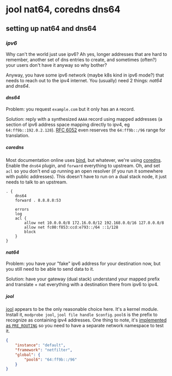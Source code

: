# jool nat64, coredns dns64

## setting up nat64 and dns64


### _ipv6_

Why can't the world just use ipv6?
Ah yes, longer addresses that are hard to remember,
another set of dns entries to create,
and sometimes (often?) your users don't have it anyway so why bother?

Anyway, you have some ipv6 network (maybe k8s kind in ipv6 mode?)
that needs to reach out to the ipv4 internet.
You (usually) need 2 things: _nat64_ and _dns64_.

#### _dns64_

Problem: you request `example.com` but it only has an `A` record.

Solution: reply with a synthesized `AAAA` record using mapped addresses
(a section of ipv6 address space mapping directly to ipv4, eg `64:ff9b::192.0.2.128`).
[RFC 6052](https://datatracker.ietf.org/doc/html/rfc6052) even reserves
the `64:ff9b::/96` range for translation.

##### _coredns_

Most documentation online uses [bind](https://www.isc.org/bind/),
but whatever, we're using [coredns](https://coredns.io/).
Enable the `dns64` plugin, and `forward` everything to upstream.
Oh, and set `acl` so you don't end up running an open resolver
(if you run it somewhere with public addresses).
This doesn't have to run on a dual stack node,
it just needs to talk to an upstream.

```Corefile
. {
	dns64
	forward . 8.8.8.8:53

	errors
	log
	acl {
		allow net 10.0.0.0/8 172.16.0.0/12 192.168.0.0/16 127.0.0.0/8
		allow net fc00:f853:ccd:e793::/64 ::1/128
		block
	}
}
```

#### _nat64_

Problem: you have your "fake" ipv6 address for your destination now,
but you still need to be able to send data to it.

Solution: have your gateway (dual stack) understand your mapped prefix
and translate + nat everything with a destination there from ipv6 to ipv4.

##### _jool_

[jool](https://www.jool.mx/en/index.html) appears to be the only reasonable choice here.
It's a kernel module. Install it, `modprobe jool`, `jool file handle $config`.
`pool6` is the prefix to recognize as containing ipv4 addresses.
One thing to note, it's [implemented as `PRE_ROUTING`](https://www.jool.mx/en/faq.html#why-is-my-ping-not-working)
so you need to have a separate network namespace to test it.

```json
{
	"instance": "default",
	"framework": "netfilter",
	"global": {
		"pool6": "64:ff9b::/96"
	}
}
```
